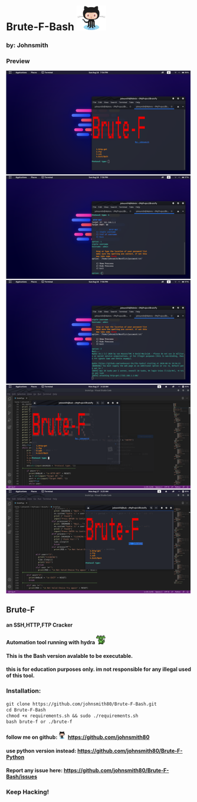 # Brute-F-Bash <img src="img/Octocat.png" width="80" >
### by: Johnsmith

### Preview

<img src="img/1.png" width="500" >

<img src="img/2.png" width="500" >

<img src="img/3.png" width="500" >

<img src="img/4.png" width="500" >

<img src="img/5.png" width="500" >

## Brute-F
#### an SSH,HTTP,FTP Cracker
#### Automation tool running with hydra <img src="img/0.svg" width="25" >
#### This is the Bash version avalable to be executable.
#### this is for education purposes only. im not responsible for any illegal used of this tool. 

### Installation:

    git clone https://github.com/johnsmith80/Brute-F-Bash.git
    cd Brute-F-Bash
    chmod +x requirements.sh && sudo ./requirements.sh
    bash brute-f or ./brute-f

#### follow me on github:<img src="img/Octocat.png" width="25" > https://github.com/johnsmith80
#### use python version instead: https://github.com/johnsmith80/Brute-F-Python
#### Report any issue here: https://github.com/johnsmith80/Brute-F-Bash/issues
### Keep Hacking!
